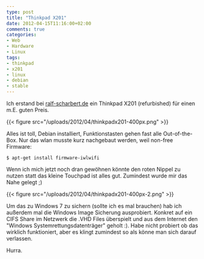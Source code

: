 ```yaml
---
type: post
title: "Thinkpad X201"
date: 2012-04-15T11:16:00+02:00
comments: true
categories:
- Web
- Hardware
- Linux
tags:
- thinkpad
- x201
- linux
- debian
- stable
---
```


Ich erstand bei [ralf-scharbert.de](http://ralf-scharbert.de) ein Thinkpad X201
(refurbished) für einen m.E. guten Preis.

{{< figure src="/uploads/2012/04/thinkpadx201-400px.png" >}}

Alles ist toll, Debian installiert, Funktionstasten gehen fast alle
Out-of-the-Box. Nur das wlan musste kurz nachgebaut werden, weil non-free
Firmware:

    $ apt-get install firmware-iwlwifi

Wenn ich mich jetzt noch dran gewöhnen könnte den roten Nippel zu nutzen statt
das kleine Touchpad ist alles gut. Zumindest wurde mir das Nahe gelegt ;)

{{< figure src="/uploads/2012/04/thinkpadx201-400px-2.png" >}}

Um das zu Windows 7 zu sichern (sollte ich es mal brauchen) hab ich außerdem
mal die Windows Image Sicherung ausprobiert. Konkret auf ein CIFS Share im
Netzwerk die .VHD Files überspielt und aus dem Internet den "Windows
Systemrettungsdatenträger" geholt :). Habe nicht probiert ob das wirklich
funktioniert, aber es klingt zumindest so als könne man sich darauf verlassen.

Hurra.

